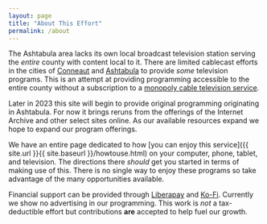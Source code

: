 ```yaml
---
layout: page
title: "About This Effort"
permalink: /about
---
```


The Ashtabula area lacks its own local broadcast television station serving the *entire* county with content local to it.  There are limited cablecast efforts in the cities of [Conneaut](https://vimeo.com/user126359532) and [Ashtabula](https://www.cityofashtabula.com/stream-live) to provide *some* television programs.  This is an attempt at providing programming accessible to the entire county without a subscription to a [monopoly cable television service](https://simple.wikipedia.org/w/index.php?title=Cable_television&oldid=7493434).  

Later in 2023 this site will begin to provide original programming originating in Ashtabula.  For now it brings reruns from the offerings of the Internet Archive and other select sites online.  As our available resources expand we hope to expand our program offerings.

We have an entire page dedicated to how [you can enjoy this service]({{ site.url }}{{ site.baseurl }}/howtouse.html) on your computer, phone, tablet, and television.  The directions there *should* get you started in terms of making use of this.  There is no single way to enjoy these programs so take advantage of the many opportunities available.

Financial support can be provided through [Liberapay](https://liberapay.com/smkellat) and [Ko-Fi](https://ko-fi.com/smkellat).  Currently we show no advertising in our programming.  This work is *not* a tax-deductible effort but contributions **are** accepted to help fuel our growth.  
